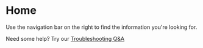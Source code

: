 # Home

Use the navigation bar on the right to find the information you're looking for.

Need some help? Try our [Troubleshooting Q&A](https://github.com/IntelRealSense/librealsense/wiki/Troubleshooting-Q&A)

